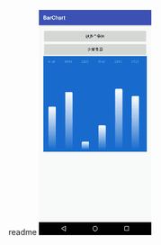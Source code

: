 readme
![效果1](https://github.com/xmtggh/BarChart/blob/master/gif/ScreenRecord_2018-05-29-18-12-59.gif)



